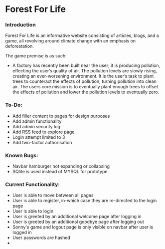 # Forest For Life

### Introduction
Forest For Life is an informative website consisting of articles, blogs, and a game, all revolving around climate
change with an emphasis on deforestation.

The game premise is as such:

- A factory has recently been built near the user; it is producing pollution, effecting the user’s quality of air. 
The pollution levels are slowly rising, creating an ever-worsening environment. It is the user’s task to plant trees to
counteract the effects of pollution, turning pollution into clean air. The users core mission is to eventually plant 
enough trees to offset the effects of pollution and lower the pollution levels to eventually zero.

### To-Do:
- Add filler content to pages for design purposes
- Add admin functionality
- Add admin security log
- Add RSS feed to explore page
- Login attempt limited to 3
- Add two-factor authorisation

### Known Bugs:
- Navbar hamburger not expanding or collapsing
- SQlite is used instead of MYSQL for prototype

### Current Functionality:
- User is able to move between all pages
- User is able to register, in-which case they are re-directed to the login page
- User is able to login
- User is greeted by an additional welcome page after logging in
- User is greeted by an additional goodbye page after logging out
- Sonny's game and logout page is only visible on navbar after user is logged in
- User passwords are hashed
- 
